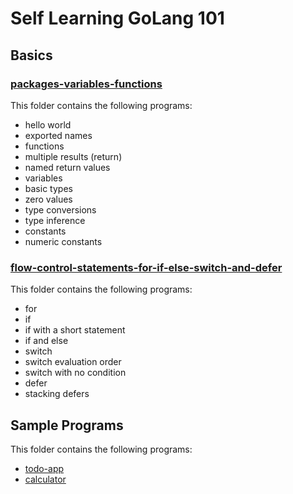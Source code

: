 # Self Learning GoLang 101

## Basics

### [packages-variables-functions](basics%2Fpackages-variables-functions)

This folder contains the following programs:

* hello world
* exported names
* functions
* multiple results (return)
* named return values
* variables
* basic types
* zero values
* type conversions
* type inference
* constants
* numeric constants

### [flow-control-statements-for-if-else-switch-and-defer](basics%2Fflow-control-statements-for-if-else-switch-and-defer)

This folder contains the following programs:

* for
* if
* if with a short statement
* if and else
* switch
* switch evaluation order
* switch with no condition
* defer
* stacking defers

## Sample Programs

This folder contains the following programs:

* [todo-app](samples%2Ftodo-app)
* [calculator](samples%2Fcalculator)